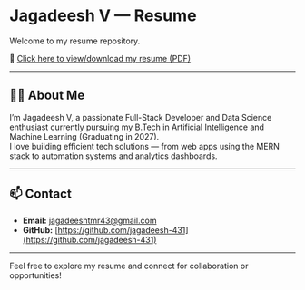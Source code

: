 # Jagadeesh V — Resume

Welcome to my resume repository.

📄 [Click here to view/download my resume (PDF)](https://github.com/jagadeesh-431/My_Resume/raw/main/Jagadeesh_Resume.pdf)

---

## 👨‍💻 About Me

I’m Jagadeesh V, a passionate Full-Stack Developer and Data Science enthusiast currently pursuing my B.Tech in Artificial Intelligence and Machine Learning (Graduating in 2027).  
I love building efficient tech solutions — from web apps using the MERN stack to automation systems and analytics dashboards.

---

## 📫 Contact

- **Email:** jagadeeshtmr43@gmail.com  
- **GitHub:** [https://github.com/jagadeesh-431](https://github.com/jagadeesh-431)

---

Feel free to explore my resume and connect for collaboration or opportunities!
